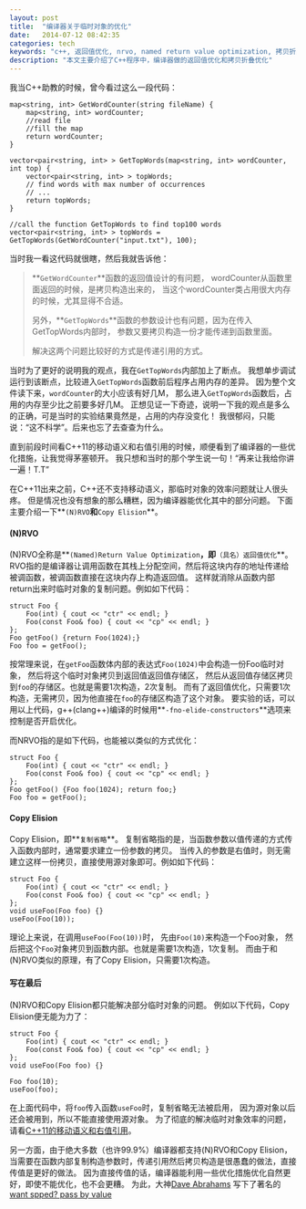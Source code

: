 ```yaml
---
layout: post
title:  "编译器关于临时对象的优化"
date:   2014-07-12 08:42:35
categories: tech
keywords: "c++, 返回值优化, nrvo, named return value optimization, 拷贝折叠, copy elision"
description: "本文主要介绍了C++程序中，编译器做的返回值优化和拷贝折叠优化"
---
```


我当C++助教的时候，曾今看过这么一段代码：

    map<string, int> GetWordCounter(string fileName) {
        map<string, int> wordCounter;
        //read file 
        //fill the map
        return wordCounter;
    }

    vector<pair<string, int> > GetTopWords(map<string, int> wordCounter, int top) {
        vector<pair<string, int> > topWords;
        // find words with max number of occurrences
        // ...
        return topWords;
    }

    //call the function GetTopWords to find top100 words
    vector<pair<string, int> > topWords = GetTopWords(GetWordCounter("input.txt"), 100);

当时我一看这代码就很瞎，然后我就告诉他：

> **`GetWordCounter`**函数的返回值设计的有问题，
> wordCounter从函数里面返回的时候，是拷贝构造出来的，
> 当这个wordCounter类占用很大内存的时候，尤其显得不合适。
> 
> 另外，**`GetTopWords`**函数的参数设计也有问题，因为在传入GetTopWords内部时，
> 参数又要拷贝构造一份才能传递到函数里面。
> 
> 解决这两个问题比较好的方式是传递引用的方式。

当时为了更好的说明我的观点，我在`GetTopWords`内部加上了断点。
我想单步调试运行到该断点，比较进入`GetTopWords`函数前后程序占用内存的差异。
因为整个文件读下来，`wordCounter`的大小应该有好几M，
那么进入`GetTopWords`函数后，占用的内存至少比之前要多好几M。
正想见证一下奇迹，说明一下我的观点是多么的正确，可是当时的实验结果竟然是，占用的内存没变化！
我很郁闷，只能说：“这不科学”。后来也忘了去查查为什么。


直到前段时间看C++11的移动语义和右值引用的时候，顺便看到了编译器的一些优化措施，让我觉得茅塞顿开。
我只想和当时的那个学生说一句！“再来让我给你讲一遍！T.T”


在C++11出来之前，C++还不支持移动语义，那临时对象的效率问题就让人很头疼。
但是情况也没有想象的那么糟糕，因为编译器能优化其中的部分问题。
下面主要介绍一下**`(N)RVO`**和**`Copy Elision`**。

#### **(N)RVO** ####
(N)RVO全称是**`(Named)Return Value Optimization`**，即**`（具名）返回值优化`**。
RVO指的是编译器让调用函数在其栈上分配空间，然后将这块内存的地址传递给被调函数，被调函数直接在这块内存上构造返回值。
这样就消除从函数内部return出来时临时对象的复制问题。例如如下代码：

    struct Foo {
        Foo(int) { cout << "ctr" << endl; }
        Foo(const Foo& foo) { cout << "cp" << endl; }
    };
    Foo getFoo() {return Foo(1024);}
    Foo foo = getFoo();

按常理来说，在`getFoo`函数体内部的表达式`Foo(1024)`中会构造一份Foo临时对象，
然后将这个临时对象拷贝到返回值返回值存储区，
然后从返回值存储区拷贝到`foo`的存储区。也就是需要1次构造，2次复制。
而有了返回值优化，只需要1次构造，无需拷贝，因为他直接在`foo`的存储区构造了这个对象。
要实验的话，可以用以上代码，g++(clang++)编译的时候用**`-fno-elide-constructors`**选项来控制是否开启优化。

而NRVO指的是如下代码，也能被以类似的方式优化：

    struct Foo {
        Foo(int) { cout << "ctr" << endl; }
        Foo(const Foo& foo) { cout << "cp" << endl; }
    };
    Foo getFoo() {Foo foo(1024); return foo;}
    Foo foo = getFoo();

#### **Copy Elision** ####
Copy Elision，即**`复制省略`**。
复制省略指的是，当函数参数以值传递的方式传入函数内部时，通常要求建立一份参数的拷贝。
当传入的参数是右值时，则无需建立这样一份拷贝，直接使用源对象即可。例如如下代码：

    struct Foo {
        Foo(int) { cout << "ctr" << endl; }
        Foo(const Foo& foo) { cout << "cp" << endl; }
    };
    void useFoo(Foo foo) {}
    useFoo(Foo(10));

理论上来说，在调用`useFoo(Foo(10))`时，
先由`Foo(10)`来构造一个Foo对象，
然后把这个`Foo`对象拷贝到函数内部。也就是需要1次构造，1次复制。
而由于和(N)RVO类似的原理，有了Copy Elision，只需要1次构造。

#### **写在最后** ####
(N)RVO和Copy Elision都只能解决部分临时对象的问题。
例如以下代码，Copy Elision便无能为力了：

    struct Foo {
        Foo(int) { cout << "ctr" << endl; }
        Foo(const Foo& foo) { cout << "cp" << endl; }
    };
    void useFoo(Foo foo) {}

    Foo foo(10);
    useFoo(foo);

在上面代码中，将`foo`传入函数`useFoo`时，复制省略无法被启用，
因为源对象以后还会被用到，所以不能直接使用源对象。
为了彻底的解决临时对象效率的问题，请看[C++11的移动语义和右值引用](/tech/2014/07/12/new-features-in-c++11/)。


另一方面，由于绝大多数（也许99.9%）编译器都支持(N)RVO和Copy Elision，
当需要在函数内部复制构造参数时，传递引用然后拷贝构造是很愚蠢的做法，直接传值是更好的做法。
因为直接传值的话，编译器能利用一些优化措施优化自然更好，即使不能优化，也不会更糟。
为此，大神[Dave Abrahams](http://en.wikipedia.org/wiki/David_Abrahams_(computer_programmer))
写下了著名的[want spped? pass by value](http://fpcfjf.blog.163.com/blog/static/5546979320133174350249/)
